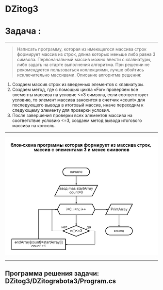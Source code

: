 # DZitog3

# Задача :
---
> Написать программу, которая из имеющегося массива строк формирует массив из строк, длина которых меньше либо равна 3 символа.   Первоначальный массив можно ввести с клавиатуры, либо задать на старте выполнения алгоритма. При решении не рекомендуется пользоваться коллекциями, лучше обойтись исключительно массивами.
Описание алгоритма решения:
1.	Создаем массив строк из введенных элементов с клавиатуры.
2.	Создаем метод, где с помощью цикла «For» проверяем все элементы массива на условие <=3 символа, если соответствует условию, то элемент массива заносится в счетчик «count» для последующего вывода в итоговый массив, иначе переходим к следующему элементу для проверки условия.
3.	После завершения проверки всех элементов массива на соответствие условию <=3, создаем метод вывода итогового массива на консоль.
---
![Блок-схема:](https://github.com/evgenii101979/DZitog3/blob/main/BSarray3/diagram.png)

---

__Программа решения задачи: DZitog3/DZitograbota3/Program.cs__
---
